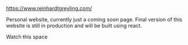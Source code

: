 https://www.reinhardtgreyling.com/

Personal website, currently just a coming soon page.
Final version of this website is still in production 
and will be built using react.

Watch this space
